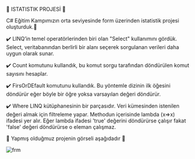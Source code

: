 🚀 ISTATISTIK PROJESİ 🚀

C# Eğitim Kampımızın orta seviyesinde form üzerinden istatistik projesi oluşturduk.🔢 	

✔️ LINQ’in temel operatörlerinden biri olan "Select" kullanımını gördük. Select, veritabanından berlirli bir alanı seçerek sorgulanan verileri daha uygun 
olarak sunar. 	

✔️ Count komutunu kullandık, bu komut sorgu tarafından döndürülen komut sayısını hesaplar.	

✔️ FirsOrDEfault komutunu kullandık. Bu yöntemle dizinin ilk öğesini döndürür eğer böyle bir öğre yoksa varsayılan değeri döndürür.	

✔️ Where LINQ kütüphanesinin bir parçasıdır. Veri kümesinden istenilen değeri almak için filtreleme yapar. Methodun içerisinde lambda (x=>x) ifadesi yer alır. Eğer lambda ifadesi 'true' 
 değerini döndürürse çalışır fakat 'false' değeri döndürürse o eleman çalışmaz.	
	
📸 Yapmış olduğmuz projenin görseli aşağıdadır 📸				




![frm](https://github.com/user-attachments/assets/bf361eda-474d-4570-a91e-dec563ad47e1)




